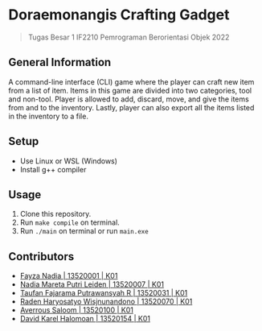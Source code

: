 # Doraemonangis Crafting Gadget
> Tugas Besar 1 IF2210 Pemrograman Berorientasi Objek 2022

## General Information
A command-line interface (CLI) game where the player can craft new item from a list of item. Items in this game are divided into two categories, tool and non-tool. Player is allowed to add, discard, move, and give the items from and to the inventory. Lastly, player can also export all the items listed in the inventory to a file. 

## Setup
- Use Linux or WSL (Windows)
- Install g++ compiler

## Usage
1. Clone this repository.
2. Run `make compile` on terminal.
3. Run `./main` on terminal or run `main.exe`

## Contributors
- [Fayza Nadia | 13520001 | K01](https://github.com/fayzanadia)
- [Nadia Mareta Putri Leiden | 13520007 | K01](https://github.com/KorbanFidas2A)
- [Taufan Fajarama Putrawansyah R | 13520031 | K01](https://github.com/roastland)
- [Raden Haryosatyo Wisjnunandono | 13520070 | K01](https://github.com/nandono206)
- [Averrous Saloom | 13520100 | K01](https://github.com/averrous-s)
- [David Karel Halomoan | 13520154 | K01](https://github.com/davidkarelhp)
